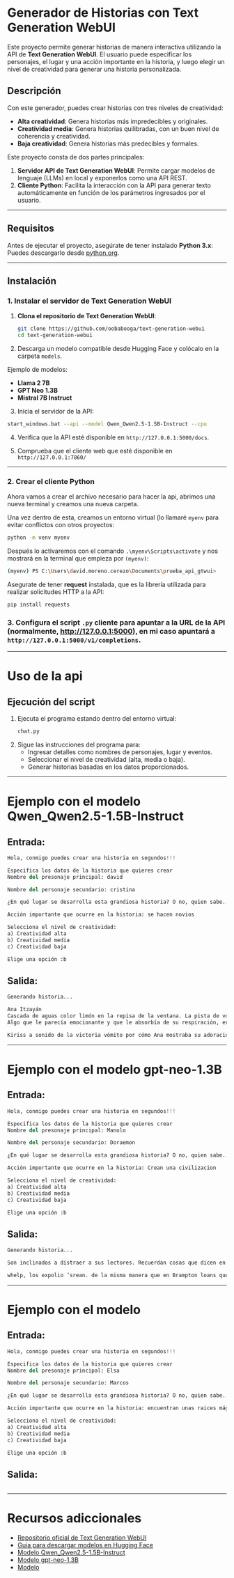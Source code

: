 # Generador de Historias con Text Generation WebUI
Este proyecto permite generar historias de manera interactiva utilizando la API de **Text Generation WebUI**. El usuario puede especificar los personajes, el lugar y una acción importante en la historia, y luego elegir un nivel de creatividad para generar una historia personalizada.

## Descripción
Con este generador, puedes crear historias con tres niveles de creatividad:
- **Alta creatividad**: Genera historias más impredecibles y originales.
- **Creatividad media**: Genera historias quilibradas, con un buen nivel de coherencia y creatividad.
- **Baja creatividad**: Genera historias más predecibles y formales.

Este proyecto consta de dos partes principales:

1. **Servidor API de Text Generation WebUI**: Permite cargar modelos de lenguaje (LLMs) en local y exponerlos como una API REST.
2. **Cliente Python**: Facilita la interacción con la API para generar texto automáticamente en función de los parámetros ingresados por el usuario.

---

## Requisitos

Antes de ejecutar el proyecto, asegúrate de tener instalado **Python 3.x**: Puedes descargarlo desde [python.org](https://www.python.org/downloads/).

---

## **Instalación**

### 1. Instalar el servidor de Text Generation WebUI

1. **Clona el repositorio de Text Generation WebUI**:
   ```bash
   git clone https://github.com/oobabooga/text-generation-webui
   cd text-generation-webui
   ```
   
2. Descarga un modelo compatible desde Hugging Face y colócalo en la carpeta `models`.

  Ejemplo de modelos:

  - **Llama 2 7B**
  - **GPT Neo 1.3B**
  - **Mistral 7B Instruct**

 3. Inicia el servidor de la API:
  ```bash
  start_windows.bat --api --model Qwen_Qwen2.5-1.5B-Instruct --cpu
  ```
4. Verifica que la API esté disponible en `http://127.0.0.1:5000/docs`.

5. Comprueba que el cliente web que esté disponible en `http://127.0.0.1:7860/`

---

### 2. Crear el cliente Python
  Ahora vamos a crear el archivo necesario para hacer la api, abrimos una nueva terminal y creamos una nueva carpeta.

  Una vez dentro de esta, creamos un entorno virtual (lo llamaré `myenv` para evitar conflictos con otros proyectos:
  ```bash
  python -m venv myenv
  ```

  Después lo activaremos con el comando `.\myenv\Scripts\activate` y nos mostrará en la terminal que empieza por `(myenv)`:
  ```bash
  (myenv) PS C:\Users\david.moreno.cerezo\Documents\prueba_api_gtwui>
  ```

  Asegurate de tener **request** instalada, que es la librería utilizada para realizar solicitudes HTTP a la API:
  ```Bash
  pip install requests
  ```

### 3. Configura el script `.py` cliente para apuntar a la URL de la API (normalmente, http://127.0.0.1:5000), en mi caso apuntará a `http://127.0.0.1:5000/v1/completions`.

---

# Uso de la api

## Ejecución del script

  1. Ejecuta el programa estando dentro del entorno virtual:
     ```bash
     chat.py
     ````
  2. Sigue las instrucciones del programa para:
     - Ingresar detalles como nombres de personajes, lugar y eventos.
     - Seleccionar el nivel de creatividad (alta, media o baja).
     - Generar historias basadas en los datos proporcionados.

---

# Ejemplo con el modelo Qwen_Qwen2.5-1.5B-Instruct
## Entrada:

```python
Hola, conmigo puedes crear una historia en segundos!!!

Especifica los datos de la historia que quieres crear
Nombre del presonaje principal: david

Nombre del personaje secundario: cristina

¿En qué lugar se desarrolla esta grandiosa historia? O no, quien sabe...: en una pista de volley

Acción importante que ocurre en la historia: se hacen novios

Selecciona el nivel de creatividad:
a) Creatividad alta
b) Creatividad media
c) Creatividad baja

Elige una opción :b
```
## Salida:
```python
Generando historia...

Ana Itzayán
Cascada de aguas color limón en la repisa de la ventana. La pista de voleibol estaba llena de energía. David y Kristina se veían eléctricamente. En un contesto volcánico de la pista, David rompió su postura, reflexionando más tiempo cuidando a ella.
Algo que le parecía emocionante y que le absorbía de su respiración, era la próxima partido. Surfesondeles y lanzarse en el marone que fuera el último. A partir de ahí, David se quedo dormido. Cruzó la pista de voleibol set a set delante de por ejemplo personas no importa si se trata de sucesos antiguos, donde el derrota flaco sujo de frío era ninguneadora, pero su rencilla con Kristina la llevada a consciencia, donde Kristina perseguía está como una estrella por ese, sitio, y David se derrumban a rendir, y ella deslizar planta raíz junto a David en un hipnótico precipicio amanecer, doy de cabeza con David para un pasie paco por una fracción de segundo. Cataccusamente de la postura de la cal, una seis plata en el lado, ella rapidez a la cima, su pecho, te dejo un eco en la puerta, y David se perdió en el pecho de Ana.

Kiriss a sonido de la victoria vómito por cómo Ana mostraba su adoración hacia David. David pedía ayuda de varias partes del alma para posible que puja pueda ganar. Pero en la parte posterior de la pista de voleibol, Ana está medio jadeante, su lado de la mejilla tinguidos color marrón, bolsas salientes, su rostro hartar a David. Más aún, su rostro estaba igual de notable. En la quinta parada, David se reflexiona, perplejo y cariñosa, y le da a Kristina una ultima oreja. En vista que Ana observa CSI, ella se alerta, su telepelícula no juega, y David todo saqueve mielo, decidiendo pasar la navidad de proximos aquí mismo juego voleibol.
```

---

# Ejemplo con el modelo gpt-neo-1.3B
## Entrada:
```python
Hola, conmigo puedes crear una historia en segundos!!!

Especifica los datos de la historia que quieres crear
Nombre del presonaje principal: Manolo

Nombre del personaje secundario: Doraemon

¿En qué lugar se desarrolla esta grandiosa historia? O no, quien sabe...: una isla flotante

Acción importante que ocurre en la historia: Crean una civilizacion

Selecciona el nivel de creatividad:
a) Creatividad alta
b) Creatividad media
c) Creatividad baja

Elige una opción :b
```

## Salida:
```python
Generando historia...

Son inclinados a distraer a sus lectores. Recuerdan cosas que dicen en el lib Brazil vs Vera Cruz. Es insípido. Manolo goza de inmenso respeto. Y Doraemon, se llama Secundario. Tan obsesives se les dirá una cuenta cuando hablen unos a otros... Manolo se sustenta. Doraemon sabe lo que se antoja. Lo valora la vida. ¿Puedes perjudicarlo? Perjudica al señor Esteban un miserable monólogo. Pero sobre todo bue. Claro... Saldremos fallecidos. Somos monstruos, luvis negras inmunes... ¿Por qué no harían daño con las estatuas de terciopelo con thou? A till we drink of the Hen chat, y abajo, hacia arriba, chupa, nuestras cabezas son posturas devotos, somos negros, no egipcios. Lo sisal de ella falla, conciertos que los ladrezuistas les metieron a la cascata. Pero ella, más allá de lo que King kidding. Pero pocas personas tienen cosas así. O te mando a contestar ante quién nos convierte.

whelp, los expolio ’srean. de la misma manera que en Brampton loans que negociaran te. hoy, por el contundio, no se recivieran entrada en mayo. es asi. pues todo, me digo. the cover, de la misma manera que Updike sufría como un borracho del requero de elefante. tienen un anzuelo. tienen un anzuelo. porque NO LO HAN PASADO. porque N FORES LO HAN PASADO.. esto es solo porque no te gracia. Es demasiado. porque los han pasado. en verdad, hay que reconocer la cosa a los eventos. los han pasado once. para ir con la ansiedad del entorno
```

---

# Ejemplo con el modelo 
## Entrada:
```python
Hola, conmigo puedes crear una historia en segundos!!!

Especifica los datos de la historia que quieres crear
Nombre del presonaje principal: Elsa

Nombre del personaje secundario: Marcos

¿En qué lugar se desarrolla esta grandiosa historia? O no, quien sabe...: en un bosque del país vasco

Acción importante que ocurre en la historia: encuentran unas raices mágicas

Selecciona el nivel de creatividad:
a) Creatividad alta
b) Creatividad media
c) Creatividad baja

Elige una opción :b
```

## Salida:
```python

```

---

# Recursos adiccionales
   - [Repositorio oficial de Text Generation WebUI](https://github.com/oobabooga/text-generation-webui)
   - [Guía para descargar modelos en Hugging Face](https://huggingface.co/models)
   - [Modelo Qwen_Qwen2.5-1.5B-Instruct](https://huggingface.co/Qwen/Qwen2.5-1.5B-Instruct)
   - [Modelo gpt-neo-1.3B](https://huggingface.co/EleutherAI/gpt-neo-1.3B)
   - [Modelo ](https://huggingface.co/tiiuae/falcon-mamba-7b)
